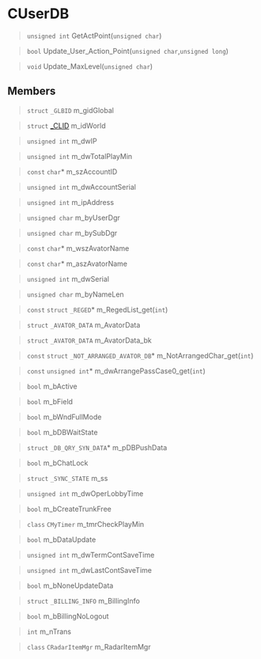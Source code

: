 # CUserDB
 
> `unsigned int` GetActPoint(`unsigned char`)
 
> `bool` Update_User_Action_Point(`unsigned char`,`unsigned long`)
 
> `void` Update_MaxLevel(`unsigned char`)
 
## Members
 
> `struct` `_GLBID` m_gidGlobal
 
> `struct` [_CLID](lua/classes/_CLID.md) m_idWorld
 
> `unsigned int` m_dwIP
 
> `unsigned int` m_dwTotalPlayMin
 
> `const` `char`* m_szAccountID
 
> `unsigned int` m_dwAccountSerial
 
> `unsigned int` m_ipAddress
 
> `unsigned char` m_byUserDgr
 
> `unsigned char` m_bySubDgr
 
> `const` `char`* m_wszAvatorName
 
> `const` `char`* m_aszAvatorName
 
> `unsigned int` m_dwSerial
 
> `unsigned char` m_byNameLen
 
> `const` `struct` `_REGED`* m_RegedList_get(`int`)
 
> `struct` `_AVATOR_DATA` m_AvatorData
 
> `struct` `_AVATOR_DATA` m_AvatorData_bk
 
> `const` `struct` `_NOT_ARRANGED_AVATOR_DB`* m_NotArrangedChar_get(`int`)
 
> `const` `unsigned int`* m_dwArrangePassCase0_get(`int`)
 
> `bool` m_bActive
 
> `bool` m_bField
 
> `bool` m_bWndFullMode
 
> `bool` m_bDBWaitState
 
> `struct` `_DB_QRY_SYN_DATA`* m_pDBPushData
 
> `bool` m_bChatLock
 
> `struct` `_SYNC_STATE` m_ss
 
> `unsigned int` m_dwOperLobbyTime
 
> `bool` m_bCreateTrunkFree
 
> `class` `CMyTimer` m_tmrCheckPlayMin
 
> `bool` m_bDataUpdate
 
> `unsigned int` m_dwTermContSaveTime
 
> `unsigned int` m_dwLastContSaveTime
 
> `bool` m_bNoneUpdateData
 
> `struct` `_BILLING_INFO` m_BillingInfo
 
> `bool` m_bBillingNoLogout
 
> `int` m_nTrans
 
> `class` `CRadarItemMgr` m_RadarItemMgr
 
